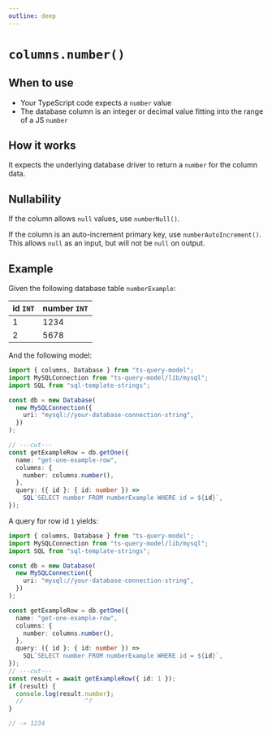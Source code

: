 ```yaml
---
outline: deep
---
```


# `columns.number()`

## When to use

- Your TypeScript code expects a `number` value
- The database column is an integer or decimal value fitting into the range of a JS `number`

## How it works

It expects the underlying database driver to return a `number` for the column data.

## Nullability

If the column allows `null` values, use `numberNull()`.

If the column is an auto-increment primary key, use `numberAutoIncrement()`. This allows
`null` as an input, but will not be `null` on output.

## Example

Given the following database table `numberExample`:

| id `INT` | number `INT` |
| -------- | ------------ |
| 1        | 1234         |
| 2        | 5678         |

And the following model:

```ts twoslash
import { columns, Database } from "ts-query-model";
import MySQLConnection from "ts-query-model/lib/mysql";
import SQL from "sql-template-strings";

const db = new Database(
  new MySQLConnection({
    uri: "mysql://your-database-connection-string",
  })
);

// ---cut---
const getExampleRow = db.getOne({
  name: "get-one-example-row",
  columns: {
    number: columns.number(),
  },
  query: ({ id }: { id: number }) =>
    SQL`SELECT number FROM numberExample WHERE id = ${id}`,
});
```

A query for row id `1` yields:

```ts twoslash
import { columns, Database } from "ts-query-model";
import MySQLConnection from "ts-query-model/lib/mysql";
import SQL from "sql-template-strings";

const db = new Database(
  new MySQLConnection({
    uri: "mysql://your-database-connection-string",
  })
);

const getExampleRow = db.getOne({
  name: "get-one-example-row",
  columns: {
    number: columns.number(),
  },
  query: ({ id }: { id: number }) =>
    SQL`SELECT number FROM numberExample WHERE id = ${id}`,
});
// ---cut---
const result = await getExampleRow({ id: 1 });
if (result) {
  console.log(result.number);
  //                 ^?
}

// -> 1234
```
